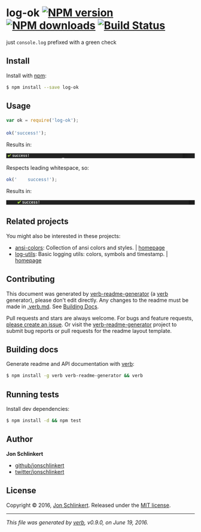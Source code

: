 # log-ok [![NPM version](https://img.shields.io/npm/v/log-ok.svg?style=flat)](https://www.npmjs.com/package/log-ok) [![NPM downloads](https://img.shields.io/npm/dm/log-ok.svg?style=flat)](https://npmjs.org/package/log-ok) [![Build Status](https://img.shields.io/travis/jonschlinkert/log-ok.svg?style=flat)](https://travis-ci.org/jonschlinkert/log-ok)

just `console.log` prefixed with a green check

## Install

Install with [npm](https://www.npmjs.com/):

```sh
$ npm install --save log-ok
```

## Usage

```js
var ok = require('log-ok');

ok('success!');
```

Results in:

![log-ok example](example.png)

Respects leading whitespace, so:

```js
ok('    success!');
```

Results in:

![log-ok example whitespace](example-indented.png)

## Related projects

You might also be interested in these projects:

* [ansi-colors](https://www.npmjs.com/package/ansi-colors): Collection of ansi colors and styles. | [homepage](https://github.com/doowb/ansi-colors "Collection of ansi colors and styles.")
* [log-utils](https://www.npmjs.com/package/log-utils): Basic logging utils: colors, symbols and timestamp. | [homepage](https://github.com/jonschlinkert/log-utils "Basic logging utils: colors, symbols and timestamp.")

## Contributing

This document was generated by [verb-readme-generator](https://github.com/verbose/verb-readme-generator) (a [verb](https://github.com/verbose/verb) generator), please don't edit directly. Any changes to the readme must be made in [.verb.md](.verb.md). See [Building Docs](#building-docs).

Pull requests and stars are always welcome. For bugs and feature requests, [please create an issue](../../issues/new). Or visit the [verb-readme-generator](https://github.com/verbose/verb-readme-generator) project to submit bug reports or pull requests for the readme layout template.

## Building docs

Generate readme and API documentation with [verb](https://github.com/verbose/verb):

```sh
$ npm install -g verb verb-readme-generator && verb
```

## Running tests

Install dev dependencies:

```sh
$ npm install -d && npm test
```

## Author

**Jon Schlinkert**

* [github/jonschlinkert](https://github.com/jonschlinkert)
* [twitter/jonschlinkert](http://twitter.com/jonschlinkert)

## License

Copyright © 2016, [Jon Schlinkert](https://github.com/jonschlinkert).
Released under the [MIT license](https://github.com/jonschlinkert/log-ok/blob/master/LICENSE).

***

_This file was generated by [verb](https://github.com/verbose/verb), v0.9.0, on June 19, 2016._